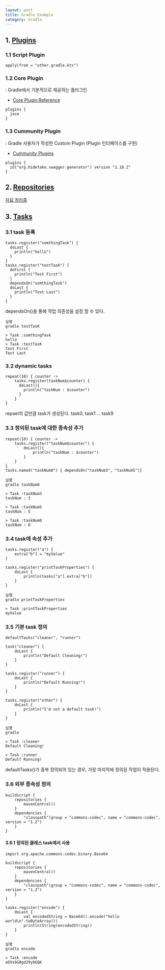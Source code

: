 ```yaml
---
layout: post
title: Gradle Example
category: Gradle
---
```

<!-- 이 예제는 Kotlin으로 작성되었음.   -->
## 1. [Plugins](https://docs.gradle.org/current/userguide/plugins.html)
### 1.1 Script Plugin
```
apply(from = "other.gradle.kts")
```

### 1.2 Core Plugin
: Gradle에서 기본적으로 제공하는 플러그인
 - [Core Plugin Reference](https://docs.gradle.org/current/userguide/plugin_reference.html)
```
plugins {
  java
}
```

### 1.3 Cummunity Plugin
: Gradle 사용자가 작성한 Custom Plugin (Plugin<T> 인터페이스를 구현)
 - [Cummunity Plugins](https://plugins.gradle.org/)
```
plugins {
  id("org.hidetake.swagger.generator") version "2.18.2"
}
```

## 2. [Repositories](https://docs.gradle.org/current/userguide/declaring_repositories.html)
[자료 정리중](https://docs.gradle.org/current/userguide/dependency_management_for_java_projects.html)

## 3. [Tasks](https://docs.gradle.org/current/userguide/tutorial_using_tasks.html)
### 3.1 task 등록
```
tasks.register("somthingTask") {
  doLast {
    println("hello")
  }
}
tasks.register("testTasK") {
  doFirst {
    println("Test First")
  }
  dependsOn("somthingTask")
  doLast {
    println("Test Last")    
  }
}
```
dependsOn()을 통해 작업 의존성을 설정 할 수 있다.  
```
실행
gradle testTasK

> Task :somthingTask  
hello  
> Task :testTasK  
Test First  
Test Last
```

### 3.2 dynamic tasks
```
repeat(10) { counter ->
    tasks.register(taskNum$counter) {
      daLast(){
        println("taskNum : $counter")
      }
    }
}
```
repaet의 값만큼 task가 생성된다. task0, task1 ... task9  

### 3.3 정의된 task에 대한 종속성 추가
```
repeat(10) { counter ->
    tasks.register("taskNum$counter") {
        doLast(){
            println("taskNum : $counter")
        }
    }
}
tasks.named("taskNum0") { dependsOn("taskNum3", "taskNum5")}
```
```
실행
gradle taskNum0

> Task :taskNum3
taskNum : 3

> Task :taskNum5
taskNum : 5

> Task :taskNum0
taskNum : 0
```

### 3.4 task에 속성 추가
```
tasks.register("a") {
    extra["b"] = "myValue"
}

tasks.register("printTaskProperties") {
    doLast {
        println(tasks["a"].extra["b"])
    }
}
```
```
실행
gradle printTaskProperties

> Task :printTaskProperties
myValue
```

### 3.5 기본 task 정의
```
defaultTasks("cleaner", "runner")

task("cleaner") {
    doLast {
        println("Default Cleaning!")
    }
}

tasks.register("runner") {
    doLast {
        println("Default Running!")
    }
}

tasks.register("other") {
    doLast {
        println("I'm not a default task!")
    }
}
```
```
실행
gradle

> Task :cleaner
Default Cleaning!

> Task :runner
Default Running!
```
defaultTasks()가 중복 정의되어 있는 경우, 가장 마지막에 정의된 작업이 적용된다.

### 3.6 외부 종속성 정의
```
buildscript {
    repositories {
        mavenCentral()
    }
    dependencies {
        "classpath"(group = "commons-codec", name = "commons-codec", version = "1.2")
    }
}
```
#### 3.6.1 정의된 클래스 task에서 사용
```
import org.apache.commons.codec.binary.Base64

buildscript {
    repositories {
        mavenCentral()
    }
    dependencies {
        "classpath"(group = "commons-codec", name = "commons-codec", version = "1.2")
    }
}

tasks.register("encode") {
    doLast {
        val encodedString = Base64().encode("hello world\n".toByteArray())
        println(String(encodedString))
    }
}
```
```
실행
gradle encode

> Task :encode
aGVsbG8gd29ybGQK
```

